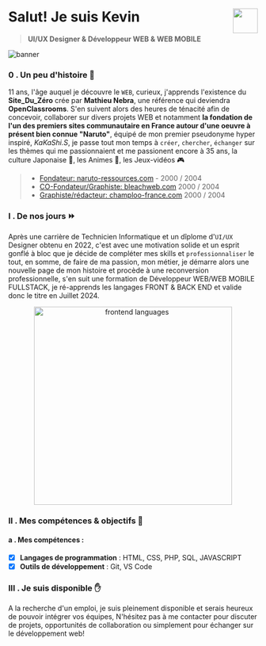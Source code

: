 # Salut! Je suis Kevin <img align="right" src="https://github.com/kferrerux/kferrerux/assets/77007630/01ef4e42-66d8-4a6f-8cbc-4abfa19967e8" style="width:50px">

> **UI/UX Designer & Développeur WEB & WEB MOBILE**

![banner](![ban2024](https://github.com/user-attachments/assets/e56b40d5-ae5d-4564-8a9f-fb50510e9e5f))

### 0 . Un peu d'histoire 💬

11 ans, l'âge auquel je découvre le `WEB`, curieux, j'apprends l'existence du **Site_Du_Zéro** crée par **Mathieu Nebra**, une référence qui deviendra **OpenClassrooms**. S'en suivent alors des heures de ténacité afin de concevoir, collaborer sur divers projets WEB et notamment **la fondation de l'un des premiers sites communautaire en France autour d'une oeuvre à présent bien connue "Naruto"**, équipé de mon premier pseudonyme hyper inspiré, _KaKaShi.S_, je passe tout mon temps à `créer`, `chercher`, `échanger` sur les thèmes qui me passionnaient et me passionent encore à 35 ans, la culture Japonaise 🍣, les Animes 🐉, les Jeux-vidéos 🎮

  > - [Fondateur: naruto-ressources.com](https://web.archive.org/web/20050306015820/http://azdine.mansour.free.fr/naruto_ressources/staff.php) - 2000 / 2004
  > - [CO-Fondateur/Graphiste: bleachweb.com](https://web.archive.org/web/20060223163404/http://www.bleachweb.com/?page=historique) 2000 / 2004
  > - [Graphiste/rédacteur: champloo-france.com](https://web.archive.org/web/20060618194331/http://www.champloo-france.com/index.php?champloo=presentation) 2000 / 2004

### I . De nos jours ⏩

Après une carrière de Technicien Informatique et un dîplome d'`UI/UX` Designer obtenu en 2022, c'est avec une motivation solide et un esprit gonflé à bloc que je décide de compléter mes skills et `professionnaliser` le tout, en somme, de faire de ma passion, mon métier, je démarre alors une nouvelle page de mon histoire et procède à une reconversion professionnelle, s'en suit une formation de Développeur WEB/WEB MOBILE FULLSTACK, je ré-apprends les langages FRONT & BACK END et valide donc le titre en Juillet 2024.

<p align="center">
<img src="https://github.com/kferrerux/kferrerux/assets/77007630/872b4849-dde4-439b-b24a-90b5da99bf99" alt="frontend languages" style="width:400px"/>
</p>

### II . Mes compétences & objectifs 🚀

#### a . Mes compétences :
  
- [x] **Langages de programmation** : HTML, CSS, PHP, SQL, JAVASCRIPT
- [x] **Outils de développement** : Git, VS Code

### III . Je suis disponible ✋

A la recherche d'un emploi, je suis pleinement disponible et serais heureux de pouvoir intégrer vos équipes, N'hésitez pas à me contacter pour discuter de projets, opportunités de collaboration ou simplement pour échanger sur le développement web!
